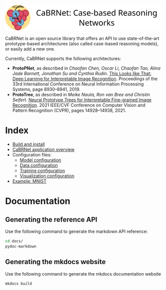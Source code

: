 ![cabrnet banner.svg](./logos/banner.svg)

CaBRNet is an open source library that offers an API to use state-of-the-art
prototype-based architectures (also called case-based reasoning models), or easily add a new one.

Currently, CaBRNet supports the following architectures:

- **ProtoPNet**, as described in *Chaofan Chen, Oscar Li, Chaofan Tao, Alina Jade Barnett,
Jonathan Su and Cynthia Rudin.* [This Looks like That: Deep Learning for Interpretable Image Recognition](https://proceedings.neurips.cc/paper_files/paper/2019/file/adf7ee2dcf142b0e11888e72b43fcb75-Paper.pdf). 
Proceedings of the 33rd International Conference on Neural Information Processing Systems, page 8930–8941, 2019.
- **ProtoTree**, as described in *Meike Nauta, Ron van Bree and Christin Seifert.* [Neural Prototype Trees for Interpretable Fine-grained Image
Recognition](https://openaccess.thecvf.com/content/CVPR2021/papers/Nauta_Neural_Prototype_Trees_for_Interpretable_Fine-Grained_Image_Recognition_CVPR_2021_paper.pdf). 
2021 IEEE/CVF Conference on Computer Vision and Pattern Recognition (CVPR), pages 14928–14938, 2021.

# Index
- [Build and install](manuals/install.md)
- [CaBRNet application overview](manuals/cabrnet.md)
- Configuration files:
    - [Model configuration](manuals/model.md)
    - [Data configuration](manuals/data.md)
    - [Training configuration](manuals/training.md)
    - [Visualization configuration](manuals/visualize.md)
- [Example: MNIST](manuals/mnist.md)

# Documentation
## Generating the reference API
Use the following command to generate the markdown API reference:
```bash
cd docs/
pydoc-markdown
```
## Generating the mkdocs website
Use the following command to generate the mkdocs documentation website
```bash
mkdocs build
```